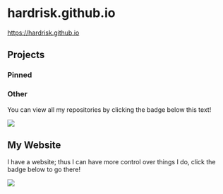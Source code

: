# hardrisk.github.io
https://hardrisk.github.io
## Projects
### Pinned
### Other
You can view all my repositories by clicking the badge below this text!

[![](https://badgen.net/badge/GitHub/hardrisk/green?icon=github)](https://github.com/hardrisk?tab=repositories)

## My Website
I have a website; thus I can have more control over things I do, click the badge below to go there!

[![](https://badgen.net/badge/Main%20Site/hardrisk/green)](http://hardrisk.github.io)
